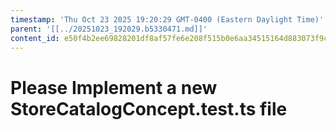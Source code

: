 ```yaml
---
timestamp: 'Thu Oct 23 2025 19:20:29 GMT-0400 (Eastern Daylight Time)'
parent: '[[../20251023_192029.b5330471.md]]'
content_id: e50f4b2ee69828201df8af57fe6e208f515b0e6aa34515164d883073f9c2133e
---
```


# Please Implement a new StoreCatalogConcept.test.ts file

